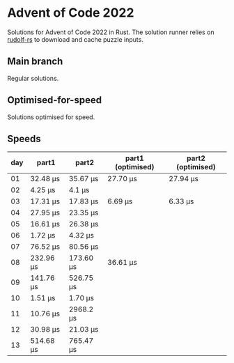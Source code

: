 # Advent of Code 2022

Solutions for Advent of Code 2022 in Rust. The solution runner relies on
[rudolf-rs](https://github.com/wallabythree/rudolf-rs) to download and cache
puzzle inputs.

## Main branch

Regular solutions.

## Optimised-for-speed

Solutions optimised for speed.

## Speeds

day | part1 | part2 | part1 (optimised) | part2 (optimised)
---|---|---|---|---
01 | 32.48 µs | 35.67 µs | 27.70 µs | 27.94 µs
02 | 4.25 µs | 4.1 µs | | 
03 | 17.31 µs | 17.83 µs | 6.69 µs | 6.33 µs
04 | 27.95 µs | 23.35 µs | |
05 | 16.61 µs | 26.38 µs | |
06 | 1.72 µs | 4.32 µs | |
07 | 76.52 µs | 80.56 µs | | 
08 | 232.96 µs | 173.60 µs | 36.61 µs | 
09 | 141.76 µs | 526.75 µs | | 
10 | 1.51 µs | 1.70 µs | | 
11 | 10.76 µs | 2968.2 µs | | 
12 | 30.98 µs | 21.03 µs | | 
13 | 514.68 µs | 765.47 µs | | 

